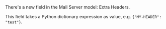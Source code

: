There's a new field in the Mail Server model: Extra Headers.

This field takes a Python dictionary expression as value, e.g. `{"MY-HEADER": "test"}`.
